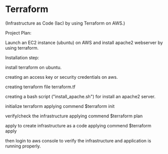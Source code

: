 # Terraform
(Infrastructure as Code (Iac) by using Terraform on AWS.)

Project Plan: 

Launch an EC2 instance (ubuntu) on AWS and install apache2 webserver by using terraform.

Installation step:

install terraform on ubuntu.

creating an access key or security credentials on aws.

creating terraform file terraform.tf 

creating a bash script ("install_apache.sh") for install an apache2 server.

initialize terraform applying commend $terraform init

verify/check the infrastructure applying commend $terraform plan

apply to create infrastructure as a code applying commend $terraform apply

then login to aws console to verify the infrastructure and application is running properly.
